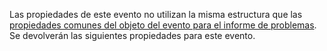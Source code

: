 Las propiedades de este evento no utilizan la misma estructura que las [propiedades comunes del objeto del evento para el informe de problemas](#issue-event-object-common-properties). Se devolverán las siguientes propiedades para este evento.

